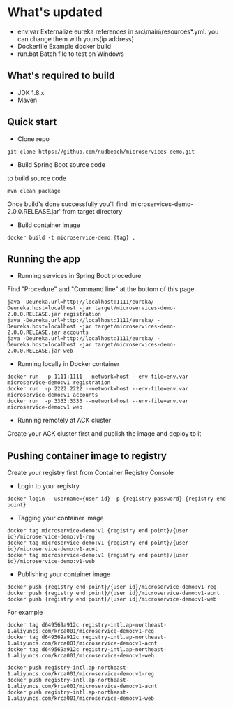 # What's updated

- env.var	Externalize eureka references in src\main\resources\*.yml. you can change them with yours(ip address)
- Dockerfile	Example docker build
- run.bat	Batch file to test on Windows

## What's required to build

- JDK 1.8.x
- Maven

## Quick start

- Clone repo

````
git clone https://github.com/nudbeach/microservices-demo.git 
````

- Build Spring Boot source code

to build source code  
 
````
mvn clean package
````

Once build's done successfully you'll find 'microservices-demo-2.0.0.RELEASE.jar' from target directory

- Build container image 

````
docker build -t microservice-demo:{tag} .
````

## Running the app

- Running services in Spring Boot procedure

Find "Procedure" and "Command line" at the bottom of this page
  
````
java -Deureka.url=http://localhost:1111/eureka/ -Deureka.host=localhost -jar target/microservices-demo-2.0.0.RELEASE.jar registration  
java -Deureka.url=http://localhost:1111/eureka/ -Deureka.host=localhost -jar target/microservices-demo-2.0.0.RELEASE.jar accounts  
java -Deureka.url=http://localhost:1111/eureka/ -Deureka.host=localhost -jar target/microservices-demo-2.0.0.RELEASE.jar web
````

- Running locally in Docker container 

````
docker run  -p 1111:1111 --network=host --env-file=env.var microservice-demo:v1 registration
docker run  -p 2222:2222 --network=host --env-file=env.var microservice-demo:v1 accounts
docker run  -p 3333:3333 --network=host --env-file=env.var microservice-demo:v1 web
````

- Running remotely at ACK cluster

Create your ACK cluster first and publish the image and deploy to it


## Pushing container image to registry

Create your registry first from Container Registry Console

- Login to your registry

````
docker login --username={user id} -p {registry password} {registry end point} 
````

- Tagging your container image

````
docker tag microservice-demo:v1 {registry end point}/{user id}/microservice-demo:v1-reg
docker tag microservice-demo:v1 {registry end point}/{user id}/microservice-demo:v1-acnt
docker tag microservice-demo:v1 {registry end point}/{user id}/microservice-demo:v1-web
````

- Publishing your container image

````
docker push {registry end point}/{user id}/microservice-demo:v1-reg
docker push {registry end point}/{user id}/microservice-demo:v1-acnt
docker push {registry end point}/{user id}/microservice-demo:v1-web
````

For example

````
docker tag d649569a912c registry-intl.ap-northeast-1.aliyuncs.com/krca001/microservice-demo:v1-reg
docker tag d649569a912c registry-intl.ap-northeast-1.aliyuncs.com/krca001/microservice-demo:v1-acnt
docker tag d649569a912c registry-intl.ap-northeast-1.aliyuncs.com/krca001/microservice-demo:v1-web

docker push registry-intl.ap-northeast-1.aliyuncs.com/krca001/microservice-demo:v1-reg
docker push registry-intl.ap-northeast-1.aliyuncs.com/krca001/microservice-demo:v1-acnt
docker push registry-intl.ap-northeast-1.aliyuncs.com/krca001/microservice-demo:v1-web
````

